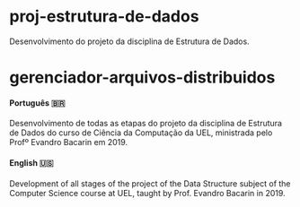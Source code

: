 # proj-estrutura-de-dados
Desenvolvimento do projeto da disciplina de Estrutura de Dados.

# gerenciador-arquivos-distribuidos

#### Português :brazil:
Desenvolvimento de todas as etapas do projeto da disciplina de Estrutura de Dados do curso de Ciência da Computação da UEL, ministrada pelo Profº Evandro Bacarin em 2019.

#### English :us:
Development of all stages of the project of the Data Structure subject of the Computer Science course at UEL, taught by Prof. Evandro Bacarin in 2019.
